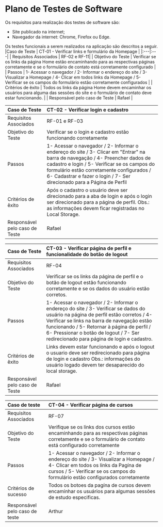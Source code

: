 # Plano de Testes de Software

Os requisitos para realização dos testes de software são:

- Site publicado na internet;
- Navegador da internet: Chrome, Firefox ou Edge.

Os testes funcionais a serem realizados na aplicação são descritos a seguir.
|Caso de Teste    | CT-01 - Verificar links e formulário da Homepage |
|:---|:---|
| Requisitos Associados | RF-02 e RF-11|
| Objetivo do Teste | Verificar se os links da página Home estão encaminhando para as respectivas páginas corretamente e se o formulário de contato está corretamente configurado |
| Passos | 1- Acessar o navegador / 2- Informar o endereço do site / 3- Visualizar a Homepage / 4- Clicar em todos links da Homepage / 5- Verificar se os campos do formulário estão corretamente configurados |
| Critérios de êxito | Todos os links da página Home devem encaminhar os usuários para alguma das sessões do site e o formulário de contato deve estar funcionando.  |
| Responsável pelo caso de Teste | Rafael |

|Caso de Teste    | CT-02 - Verificar login e cadastro |
|:---|:---|
| Requisitos Associados | RF-01 e RF-03|
| Objetivo do Teste | Verificar se o login e cadastro estão funcionando corretamente |
| Passos | 1- Acessar o navegador / 2- Informar o endereço do site / 3- Clicar em "Entrar" na barra de navegação / 4- Preencher dados de cadastro e login / 5- Verificar se os campos do formulário estão corretamente configurados / 6- Cadastrar e fazer o login / 7- Ser direcionado para a Página de Perfil|
| Critérios de êxito | Após o cadastro o usuário deve ser direcionado para a aba de login e após o login ser direcionado para a página de perfil. Obs.: as informações devem ficar registradas no Local Storage. |
| Responsável pelo caso de Teste | Rafael |
 
|Caso de Teste    | CT-03 - Verificar página de perfil e funcionalidade do botão de logout |
|:---|:---|
| Requisitos Associados | RF-04|
| Objetivo do Teste | Verificar se os links da página de perfil e o botão de logout estão funcionando corretamente e se os dados do usuário estão corretos. |
| Passos | 1- Acessar o navegador / 2- Informar o endereço do site / 3- Verificar se dados do usuário na página de perfil estão corretos / 4- Verificar se links na barra de navegação estão funcionando / 5- Retornar à página de perfil / 6- Pressionar o botão de logout / 7- Ser redirecionado para página de login e cadastro.|
| Critérios de êxito | Links devem estar funcionando e após o logout o usuario deve ser redirecionado para página de login e cadastro Obs.: informações do usuário logado devem ter desaparecido do local storage. |
| Responsável pelo caso de Teste | Rafael |

|Caso de teste	|  CT-04 - Verificar página de cursos |
|:---|:---|
|Requisitos Associados |RF-07
|Objetivo do Teste	| Verifique se os links dos cursos estão encaminhando para as respectivas páginas corretamente e se o formulário de contato está configurado corretamente |
| Passos	| 1- Acessar o navegador / 2- Informar o endereço do site / 3- Visualizar a Homepage / 4- Clicar em todos os links da Pagína de cursos / 5- Verificar se os campos do formulário estão configurados corretamente |
| Critérios de sucesso | 	Todos os botoes da pagína de cursos devem encaminhar os usuários para algumas sessões de estudo especificas. | 
| Responsável pelo caso de teste	| Arthur |
